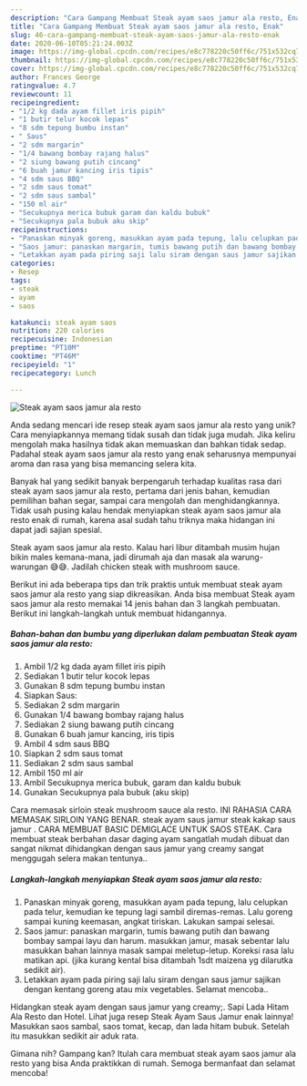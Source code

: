```yaml
---
description: "Cara Gampang Membuat Steak ayam saos jamur ala resto, Enak"
title: "Cara Gampang Membuat Steak ayam saos jamur ala resto, Enak"
slug: 46-cara-gampang-membuat-steak-ayam-saos-jamur-ala-resto-enak
date: 2020-06-10T05:21:24.003Z
image: https://img-global.cpcdn.com/recipes/e8c778220c50ff6c/751x532cq70/steak-ayam-saos-jamur-ala-resto-foto-resep-utama.jpg
thumbnail: https://img-global.cpcdn.com/recipes/e8c778220c50ff6c/751x532cq70/steak-ayam-saos-jamur-ala-resto-foto-resep-utama.jpg
cover: https://img-global.cpcdn.com/recipes/e8c778220c50ff6c/751x532cq70/steak-ayam-saos-jamur-ala-resto-foto-resep-utama.jpg
author: Frances George
ratingvalue: 4.7
reviewcount: 11
recipeingredient:
- "1/2 kg dada ayam fillet iris pipih"
- "1 butir telur kocok lepas"
- "8 sdm tepung bumbu instan"
- " Saus"
- "2 sdm margarin"
- "1/4 bawang bombay rajang halus"
- "2 siung bawang putih cincang"
- "6 buah jamur kancing iris tipis"
- "4 sdm saus BBQ"
- "2 sdm saus tomat"
- "2 sdm saus sambal"
- "150 ml air"
- "Secukupnya merica bubuk garam dan kaldu bubuk"
- "Secukupnya pala bubuk aku skip"
recipeinstructions:
- "Panaskan minyak goreng, masukkan ayam pada tepung, lalu celupkan pada telur, kemudian ke tepung lagi sambil diremas-remas. Lalu goreng sampai kuning keemasan, angkat tiriskan. Lakukan sampai selesai."
- "Saos jamur: panaskan margarin, tumis bawang putih dan bawang bombay sampai layu dan harum. masukkan jamur, masak sebentar lalu masukkan bahan lainnya masak sampai meletup-letup. Koreksi rasa lalu matikan api. (jika kurang kental bisa ditambah 1sdt maizena yg dilarutka sedikit air)."
- "Letakkan ayam pada piring saji lalu siram dengan saus jamur sajikan dengan kentang goreng atau mix vegetables. Selamat mencoba.."
categories:
- Resep
tags:
- steak
- ayam
- saos

katakunci: steak ayam saos 
nutrition: 220 calories
recipecuisine: Indonesian
preptime: "PT10M"
cooktime: "PT46M"
recipeyield: "1"
recipecategory: Lunch

---
```



![Steak ayam saos jamur ala resto](https://img-global.cpcdn.com/recipes/e8c778220c50ff6c/751x532cq70/steak-ayam-saos-jamur-ala-resto-foto-resep-utama.jpg)

Anda sedang mencari ide resep steak ayam saos jamur ala resto yang unik? Cara menyiapkannya memang tidak susah dan tidak juga mudah. Jika keliru mengolah maka hasilnya tidak akan memuaskan dan bahkan tidak sedap. Padahal steak ayam saos jamur ala resto yang enak seharusnya mempunyai aroma dan rasa yang bisa memancing selera kita.

Banyak hal yang sedikit banyak berpengaruh terhadap kualitas rasa dari steak ayam saos jamur ala resto, pertama dari jenis bahan, kemudian pemilihan bahan segar, sampai cara mengolah dan menghidangkannya. Tidak usah pusing kalau hendak menyiapkan steak ayam saos jamur ala resto enak di rumah, karena asal sudah tahu triknya maka hidangan ini dapat jadi sajian spesial.

Steak ayam saos jamur ala resto. Kalau hari libur ditambah musim hujan bikin males kemana-mana, jadi dirumah aja dan masak ala warung-warungan 😅😅. Jadilah chicken steak with mushroom sauce.


Berikut ini ada beberapa tips dan trik praktis untuk membuat steak ayam saos jamur ala resto yang siap dikreasikan. Anda bisa membuat Steak ayam saos jamur ala resto memakai 14 jenis bahan dan 3 langkah pembuatan. Berikut ini langkah-langkah untuk membuat hidangannya.

<!--inarticleads1-->

##### Bahan-bahan dan bumbu yang diperlukan dalam pembuatan Steak ayam saos jamur ala resto:

1. Ambil 1/2 kg dada ayam fillet iris pipih
1. Sediakan 1 butir telur kocok lepas
1. Gunakan 8 sdm tepung bumbu instan
1. Siapkan  Saus:
1. Sediakan 2 sdm margarin
1. Gunakan 1/4 bawang bombay rajang halus
1. Sediakan 2 siung bawang putih cincang
1. Gunakan 6 buah jamur kancing, iris tipis
1. Ambil 4 sdm saus BBQ
1. Siapkan 2 sdm saus tomat
1. Sediakan 2 sdm saus sambal
1. Ambil 150 ml air
1. Ambil Secukupnya merica bubuk, garam dan kaldu bubuk
1. Gunakan Secukupnya pala bubuk (aku skip)


Cara memasak sirloin steak mushroom sauce ala resto. INI RAHASIA CARA MEMASAK SIRLOIN YANG BENAR. steak ayam saus jamur steak kakap saus jamur . CARA MEMBUAT BASIC DEMIGLACE UNTUK SAOS STEAK. Cara membuat steak berbahan dasar daging ayam sangatlah mudah dibuat dan sangat nikmat dihidangkan dengan saus jamur yang creamy sangat menggugah selera makan tentunya.. 

<!--inarticleads2-->

##### Langkah-langkah menyiapkan Steak ayam saos jamur ala resto:

1. Panaskan minyak goreng, masukkan ayam pada tepung, lalu celupkan pada telur, kemudian ke tepung lagi sambil diremas-remas. Lalu goreng sampai kuning keemasan, angkat tiriskan. Lakukan sampai selesai.
1. Saos jamur: panaskan margarin, tumis bawang putih dan bawang bombay sampai layu dan harum. masukkan jamur, masak sebentar lalu masukkan bahan lainnya masak sampai meletup-letup. Koreksi rasa lalu matikan api. (jika kurang kental bisa ditambah 1sdt maizena yg dilarutka sedikit air).
1. Letakkan ayam pada piring saji lalu siram dengan saus jamur sajikan dengan kentang goreng atau mix vegetables. Selamat mencoba..


Hidangkan steak ayam dengan saus jamur yang creamy;. Sapi Lada Hitam Ala Resto dan Hotel. Lihat juga resep Steak Ayam Saus Jamur enak lainnya! Masukkan saos sambal, saos tomat, kecap, dan lada hitam bubuk. Setelah itu masukkan sedikit air aduk rata. 

Gimana nih? Gampang kan? Itulah cara membuat steak ayam saos jamur ala resto yang bisa Anda praktikkan di rumah. Semoga bermanfaat dan selamat mencoba!
